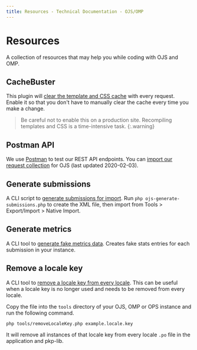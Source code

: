 ```yaml
---
title: Resources - Technical Documentation - OJS/OMP
---
```


# Resources

A collection of resources that may help you while coding with OJS and OMP.

## CacheBuster

This plugin will [clear the template and CSS cache](https://github.com/NateWr/cacheBuster) with every request. Enable it so that you don't have to manually clear the cache every time you make a change.

> Be careful not to enable this on a production site. Recompiling templates and CSS is a time-intensive task.
{:.warning}

## Postman API

We use [Postman](https://www.getpostman.com/) to test our REST API endpoints. You can [import our request collection](/dev/api/OJS-api-postman-collection.json) for OJS (last updated 2020-02-03).

## Generate submissions

A CLI script to [generate submissions for import](https://gist.github.com/NateWr/c6acac198d319cc317c0862c11df4a2e). Run `php ojs-generate-submissions.php` to create the XML file, then import from Tools > Export/Import > Native Import.

## Generate metrics

A CLI tool to [generate fake metrics data](https://gist.github.com/NateWr/32322ca420a0abb37c035506dd51601d). Creates fake stats entries for each submission in your instance.

## Remove a locale key

A CLI tool to [remove a locale key from every locale](https://gist.github.com/NateWr/dd912a94e8809d91698e59f16fa96a5d). This can be useful when a locale key is no longer used and needs to be removed from every locale.

Copy the file into the `tools` directory of your OJS, OMP or OPS instance and run the following command.

```
php tools/removeLocaleKey.php example.locale.key
```

It will remove all instances of that locale key from every locale `.po` file in the application and pkp-lib.